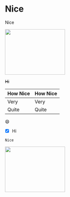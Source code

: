 # Nice
Nice

<img src= "http://www.wikihow.com/images/f/fb/Paint-Step-5-4.jpg" width=200 height=150>

~~Hi~~

How Nice | How Nice
-------- | --------
Very | Very
Quite | Quite

:smile:

- [x] Hi
```
Nice
```

<img src= "https://www.youtube.com/watch?v=j0dY6guTpWA" width=200 height=150>
